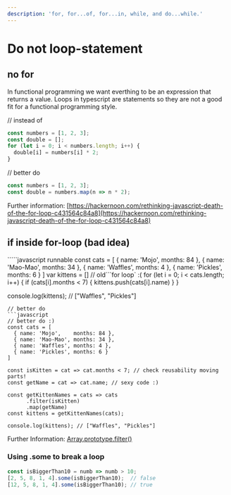 ```yaml
---
description: 'for, for...of, for...in, while, and do...while.'
---
```


# Do not loop-statement

## no for

In functional programming we want everthing to be an expression that returns a value. Loops in typescript are statements so they are not a good fit for a functional programming style.

// instead of

```javascript
const numbers = [1, 2, 3];
const double = [];
for (let i = 0; i < numbers.length; i++) {
  double[i] = numbers[i] * 2;
}
```

// better do

```javascript
const numbers = [1, 2, 3];
const double = numbers.map(n => n * 2);
```

Further information: [https://hackernoon.com/rethinking-javascript-death-of-the-for-loop-c431564c84a8](https://hackernoon.com/rethinking-javascript-death-of-the-for-loop-c431564c84a8)

## if inside for-loop \(bad idea\)

`````javascript runnable const cats = [ { name: 'Mojo', months: 84 }, { name: 'Mao-Mao', months: 34 }, { name: 'Waffles', months: 4 }, { name: 'Pickles', months: 6 } ] var kittens = [] // old```for loop\` :\( for \(let i = 0; i &lt; cats.length; i++\) { if \(cats\[i\].months &lt; 7\) { kittens.push\(cats\[i\].name\) } }

console.log\(kittens\); // \["Waffles", "Pickles"\]

```text
// better do
```javascript 
// better do :)
const cats = [
  { name: 'Mojo',    months: 84 },
  { name: 'Mao-Mao', months: 34 },
  { name: 'Waffles', months: 4 },
  { name: 'Pickles', months: 6 }
]

const isKitten = cat => cat.months < 7; // check reusability moving parts! 
const getName = cat => cat.name; // sexy code :)

const getKittenNames = cats => cats
      .filter(isKitten)
      .map(getName)
const kittens = getKittenNames(cats);

console.log(kittens); // ["Waffles", "Pickles"]
```

Further Information: [Array.prototype.filter\(\)](https://developer.mozilla.org/en-US/docs/Web/JavaScript/Reference/Global_Objects/Array/filter)

### Using .some to break a loop

```javascript
const isBiggerThan10 = numb => numb > 10;
[2, 5, 8, 1, 4].some(isBiggerThan10);  // false
[12, 5, 8, 1, 4].some(isBiggerThan10); // true
```


